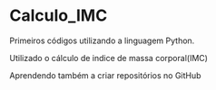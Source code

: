 # Calculo_IMC
Primeiros códigos utilizando a linguagem Python.

Utilizado o cálculo de indice de massa corporal(IMC)

Aprendendo também a criar repositórios no GitHub
